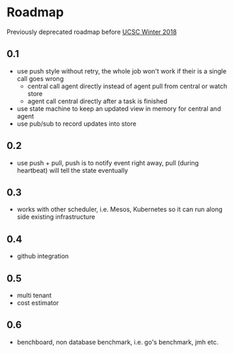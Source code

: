 # Roadmap

Previously deprecated roadmap before [UCSC Winter 2018](roadmap.md)

## 0.1

- use push style without retry, the whole job won't work if their is a single call goes wrong
  - central call agent directly instead of agent pull from central or watch store
  - agent call central directly after a task is finished
- use state machine to keep an updated view in memory for central and agent
- use pub/sub to record updates into store

## 0.2

- use push + pull, push is to notify event right away, pull (during heartbeat) will tell the state eventually

## 0.3

- works with other scheduler, i.e. Mesos, Kubernetes so it can run along side existing infrastructure

## 0.4

- github integration

## 0.5

- multi tenant
- cost estimator

## 0.6

- benchboard, non database benchmark, i.e. go's benchmark, jmh etc.